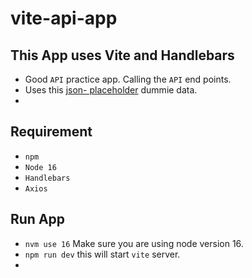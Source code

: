 # vite-api-app

## This App uses Vite and Handlebars 
* Good `API` practice app. Calling the `API` end points.
* Uses this [json- placeholder](https://jsonplaceholder.typicode.com/)  dummie data.
* 


## Requirement 
* `npm`
* `Node 16`
* `Handlebars`
* `Axios`

## Run App
* `nvm use 16` Make sure you are using node version 16.
* `npm run dev` this will start `vite` server.
* 